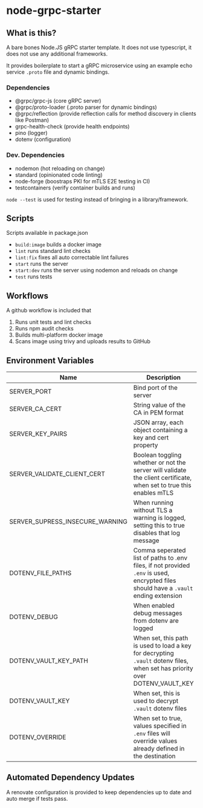 # node-grpc-starter

## What is this?

A bare bones Node.JS gRPC starter template. It does not use typescript, it does not use any additional frameworks.

It provides boilerplate to start a gRPC microservice using an example echo service `.proto` file and dynamic bindings.

### Dependencies

- @grpc/grpc-js (core gRPC server)
- @grpc/proto-loader (.proto parser for dynamic bindings)
- @grpc/reflection (provide reflection calls for method discovery in clients like Postman)
- grpc-health-check (provide health endpoints)
- pino (logger)
- dotenv (configuration)

### Dev. Dependencies

- nodemon (hot reloading on change)
- standard (opinionated code linting)
- node-forge (boostraps PKI for mTLS E2E testing in CI)
- testcontainers (verify container builds and runs)

`node --test` is used for testing instead of bringing in a library/framework.

## Scripts

Scripts available in package.json

- `build:image` builds a docker image
- `lint` runs standard lint checks
- `lint:fix` fixes all auto correctable lint failures
- `start` runs the server
- `start:dev` runs the server using nodemon and reloads on change
- `test` runs tests

## Workflows

A github workflow is included that

1. Runs unit tests and lint checks
2. Runs npm audit checks
3. Builds multi-platform docker image
4. Scans image using trivy and uploads results to GitHub

## Environment Variables

| Name                            | Description                                                                                                                          | Default |
| ------------------------------- | ------------------------------------------------------------------------------------------------------------------------------------ | ------- |
| SERVER_PORT                     | Bind port of the server                                                                                                              | 3000    |
| SERVER_CA_CERT                  | String value of the CA in PEM format                                                                                                 |         |
| SERVER_KEY_PAIRS                | JSON array, each object containing a key and cert property                                                                           |         |
| SERVER_VALIDATE_CLIENT_CERT     | Boolean toggling whether or not the server will validate the client certificate, when set to true this enables mTLS                  | false   |
| SERVER_SUPRESS_INSECURE_WARNING | When running without TLS a warning is logged, setting this to true disables that log message                                         | false   |
| DOTENV_FILE_PATHS               | Comma seperated list of paths to .env files, if not provided `.env` is used, encrypted files should have a `.vault` ending extension |         |
| DOTENV_DEBUG                    | When enabled debug messages from dotenv are logged                                                                                   | false   |
| DOTENV_VAULT_KEY_PATH           | When set, this path is used to load a key for decrypting `.vault` dotenv files, when set has priority over DOTENV_VAULT_KEY          |         |
| DOTENV_VAULT_KEY                | When set, this is used to decrypt `.vault` dotenv files                                                                              |         |
| DOTENV_OVERRIDE                 | When set to true, values specified in `.env` files will override values already defined in the destination                           | false   |

## Automated Dependency Updates

A renovate configuration is provided to keep dependencies up to date and auto merge if tests pass.
